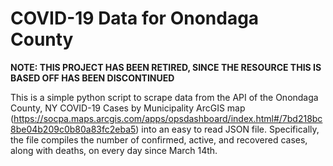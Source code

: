 # COVID-19 Data for Onondaga County

**NOTE: THIS PROJECT HAS BEEN RETIRED, SINCE THE RESOURCE THIS IS BASED OFF HAS BEEN DISCONTINUED**

This is a simple python script to scrape data from the API of the Onondaga County, NY COVID-19 Cases by Municipality ArcGIS map (https://socpa.maps.arcgis.com/apps/opsdashboard/index.html#/7bd218bc8be04b209c0b80a83fc2eba5) into an easy to read JSON file.
Specifically, the file compiles the number of confirmed, active, and recovered cases, along with deaths, on every day since March 14th.
